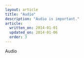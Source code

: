 ```yaml
---
layout: article
title: "Audio"
description: "Audio is important."
article:
  written_on: 2014-01-01
  updated_on: 2014-01-06
  order: 3
---
```


Audio
    <audio> tag